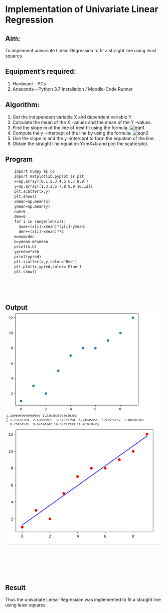 # Implementation of Univariate Linear Regression
## Aim:
To implement univariate Linear Regression to fit a straight line using least squares.
## Equipment’s required:
1.	Hardware – PCs
2.	Anaconda – Python 3.7 Installation / Moodle-Code Runner
## Algorithm:
1.	Get the independent variable X and dependent variable Y.
2.	Calculate the mean of the X -values and the mean of the Y -values.
3.	Find the slope m of the line of best fit using the formula.
 ![eqn1](./eq1.jpg)
4.	Compute the y -intercept of the line by using the formula:
![eqn2](./eq2.jpg)  
5.	Use the slope m and the y -intercept to form the equation of the line.
6.	Obtain the straight line equation Y=mX+b and plot the scatterplot.
## Program
```
    import numpy as np
    import matplotlib.pyplot as plt
    x=np.array([0,1,2,3,4,5,6,7,8,9])
    y=np.array([1,3,2,5,7,8,8,9,10,12])
    plt.scatter(x,y)
    plt.show()
    xmean=np.mean(x)
    ymean=np.mean(y)
    num=0
    den=0
    for i in range(len(x)):
      num+=(x[i]-xmean)*(y[i]-ymean)
      den+=(x[i]-xmean)**2
    m=num/den
    b=ymean-m*xmean
    print(m,b)
    ypred=m*x+b
    print(ypred)
    plt.scatter(x,y,color='Red')
    plt.plot(x,ypred,color='Blue')
    plt.show()





```
## Output![output image](<Screenshot 2024-12-08 164539.png>)![output image](<Screenshot 2024-12-08 164550.png>)
</br>
</br>
</br>
</br>

## Result
Thus the univariate Linear Regression was implemented to fit a straight line using least squares.
